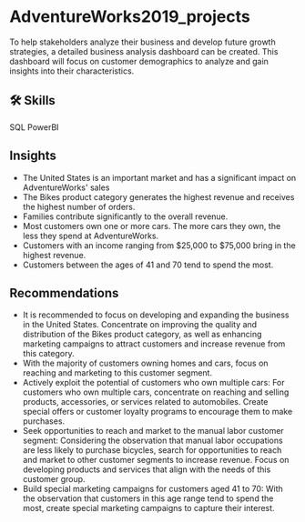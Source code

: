 
# AdventureWorks2019_projects

To help stakeholders analyze their business and develop future growth strategies, a detailed business analysis dashboard can be created. This dashboard will focus on customer demographics to analyze and gain insights into their characteristics.


## 🛠 Skills
SQL
PowerBI


## Insights

- The United States is an important market and has a significant impact on AdventureWorks' sales
- The Bikes product category generates the highest revenue and receives the highest number of orders.
- Families contribute significantly to the overall revenue.
- Most customers own one or more cars. The more cars they own, the less they spend at AdventureWorks.
- Customers with an income ranging from $25,000 to $75,000 bring in the highest revenue.
- Customers between the ages of 41 and 70 tend to spend the most.


## Recommendations

- It is recommended to focus on developing and expanding the business in the United States. Concentrate on improving the quality and distribution of the Bikes product category, as well as enhancing marketing campaigns to attract customers and increase revenue from this category.
- With the majority of customers owning homes and cars, focus on reaching and marketing to this customer segment.
- Actively exploit the potential of customers who own multiple cars: For customers who own multiple cars, concentrate on reaching and selling products, accessories, or services related to automobiles. Create special offers or customer loyalty programs to encourage them to make purchases.
- Seek opportunities to reach and market to the manual labor customer segment: Considering the observation that manual labor occupations are less likely to purchase bicycles, search for opportunities to reach and market to other customer segments to increase revenue. Focus on developing products and services that align with the needs of this customer group.
- Build special marketing campaigns for customers aged 41 to 70: With the observation that customers in this age range tend to spend the most, create special marketing campaigns to capture their interest.


